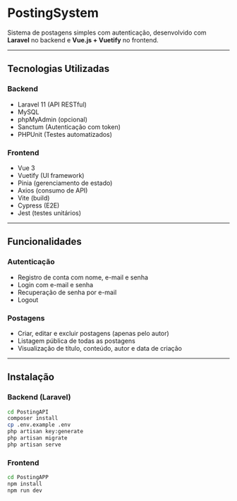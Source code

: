# PostingSystem

Sistema de postagens simples com autenticação, desenvolvido com **Laravel** no backend e **Vue.js + Vuetify** no frontend.

---

##  Tecnologias Utilizadas

### Backend
- Laravel 11 (API RESTful)
- MySQL
- phpMyAdmin (opcional)
- Sanctum (Autenticação com token)
- PHPUnit (Testes automatizados)

### Frontend
- Vue 3
- Vuetify (UI framework)
- Pinia (gerenciamento de estado)
- Axios (consumo de API)
- Vite (build)
- Cypress (E2E)
- Jest (testes unitários)

---

##  Funcionalidades

### Autenticação
- Registro de conta com nome, e-mail e senha
- Login com e-mail e senha
- Recuperação de senha por e-mail
- Logout

### Postagens
- Criar, editar e excluir postagens (apenas pelo autor)
- Listagem pública de todas as postagens
- Visualização de título, conteúdo, autor e data de criação


---

## Instalação

### Backend (Laravel)

```bash
cd PostingAPI
composer install
cp .env.example .env
php artisan key:generate
php artisan migrate
php artisan serve
```
### Frontend
```bash
cd PostingAPP
npm install
npm run dev
```

